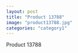 ```yaml
---
layout: post
title: "Product 13788"
image: "product13788.jpg"
categories: "category1"
---
```

Product 13788
